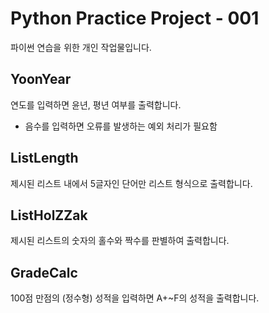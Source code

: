 # Python Practice Project - 001
파이썬 연습을 위한 개인 작업물입니다.

## YoonYear
연도를 입력하면 윤년, 평년 여부를 출력합니다.
* 음수를 입력하면 오류를 발생하는 예외 처리가 필요함

## ListLength
제시된 리스트 내에서 5글자인 단어만 리스트 형식으로 출력합니다.

## ListHolZZak
제시된 리스트의 숫자의 홀수와 짝수를 판별하여 출력합니다.

## GradeCalc
100점 만점의 (정수형) 성적을 입력하면 A+~F의 성적을 출력합니다.
